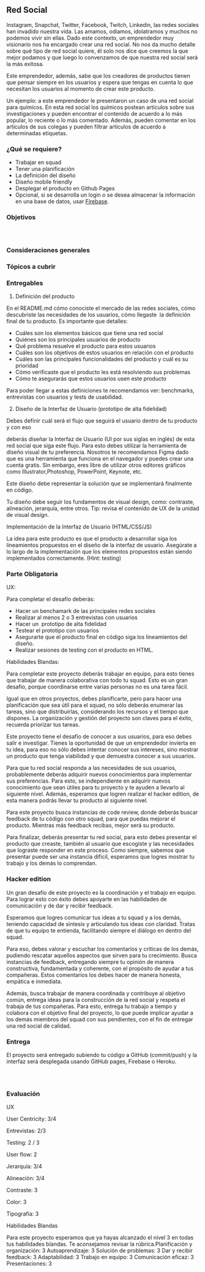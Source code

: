 ## Red Social

Instagram, Snapchat, Twitter, Facebook, Twitch, Linkedin, las redes sociales han invadido nuestra vida. Las amamos, odiamos, idolatramos y muchos no podemos vivir sin ellas. Dado este contexto, un emprendedor muy visionario nos ha encargado crear una red social. No nos da mucho detalle sobre qué tipo de red social quiere, él solo nos dice que creemos la que mejor podamos y que luego lo convenzamos de que nuestra red social será la más exitosa.

Este emprendedor, además, sabe que los creadores de productos tienen que pensar siempre en los usuarios y espera que tengas en cuenta lo que necesitan los usuarios al momento de crear este producto.

Un ejemplo: a este emprendedor le presentaron un caso de una red social para químicos. En esta red social los químicos postean artículos sobre sus investigaciones y pueden encontrar el contenido de acuerdo a lo más popular, lo reciente o lo más comentado. Además, pueden comentar en los artículos de sus colegas y pueden filtrar artículos de acuerdo a determinadas etiquetas.

### ¿Qué se requiere?

- Trabajar en squad
- Tener una planificación
- La definición del diseño
- Diseño mobile friendly
- Desplegar el producto en Github Pages
- Opcional, si se desarrolla un login o se desea almacenar la información en una base de datos, usar [Firebase](https://firebase.google.com/).


### Objetivos



###  

### Consideraciones generales



### Tópicos a cubrir



### Entregables



1) Definición del producto



En el README.md cómo conociste el mercado de las redes sociales, cómo descubriste las necesidades de los usuarios, cómo llegaste  la definición final de tu producto. Es importante que detalles:



- Cuáles son los elementos básicos que tiene una red social
- Quiénes son los principales usuarios de producto
- Qué problema resuelve el producto para estos usuarios
- Cuáles son los objetivos de estos usuarios en relación con el producto
- Cuáles son las principales funcionalidades del producto y cuál es su prioridad
- Cómo verificaste que el producto les está resolviendo sus problemas
- Cómo te asegurarás que estos usuarios usen este producto


Para poder llegar a estas definiciones te recomendamos ver: benchmarks, entrevistas con usuarios y tests de usabilidad.



2) Diseño de la Interfaz de Usuario (prototipo de alta fidelidad)



Debes definir cuál será el flujo que seguirá el usuario dentro de tu producto y con eso  

deberás diseñar la Interfaz de Usuario (UI por sus siglas en inglés) de esta red social que siga este flujo. Para esto debes utilizar la herramienta de diseño visual de tu preferencia. Nosotros te recomendamos Figma dado que es una herramienta que funciona en el navegador y puedes crear una cuenta gratis. Sin embargo, eres libre de utilizar otros editores gráficos como Illustrator,Photoshop, PowerPoint, Keynote, etc.



Este diseño debe representar la solución que se implementará finalmente en código.



Tu diseño debe seguir los fundamentos de visual design, como: contraste, alineación, jerarquía, entre otros. Tip: revisa el contenido de UX de la unidad de visual design.



Implementación de la Interfaz de Usuario (HTML/CSS/JS)



La idea para este producto es que el producto a desarrollar siga los lineamientos propuestos en el diseño de la interfaz de usuario. Asegúrate a lo largo de la implementación que los elementos propuestos están siendo implementados correctamente. (Hint: testing)



### Parte Obligatoria



UX:

Para completar el desafío deberás:  

- Hacer un benchamark de las principales redes sociales
- Realizar al menos 2 o 3 entrevistas con usuarios  
- Hacer un  prototipo de alta fidelidad
- Testear el prototipo con usuarios
- Asegurarte que el producto final en código siga los lineamientos del diseño.
- Realizar sesiones de testing con el producto en HTML.


Habilidades Blandas:

Para completar este proyecto deberás trabajar en equipo, para esto tienes que trabajar de manera colaborativa con todo tu squad. Esto es un gran desafío, porque coordinarse entre varias personas no es una tarea fácil.

Igual que en otros proyectos, debes planificarte, pero para hacer una planificación que sea útil para el squad, no sólo deberás enumerar las tareas, sino que distribuirlas, considerando los recursos y el tiempo que dispones. La organización y gestión del proyecto son claves para el éxito, recuerda priorizar tus tareas.

Este proyecto tiene el desafío de conocer a sus usuarios, para eso debes salir e investigar. Tienes la oportunidad de que un emprendedor invierta en tu idea, para eso no sólo debes intentar conocer sus intereses, sino mostrar un producto que tenga viabilidad y que demuestra conocer a sus usuarios.

Para que tu red social responda a las necesidades de sus usuarios, probablemente deberás adquirir nuevos conocimientos para implementar sus preferencias. Para esto, se independiente en adquirir nuevos conocimiento que sean útiles para tu proyecto y te ayuden a llevarlo al siguiente nivel. Además, esperamos que logren realizar el hacker edition, de esta manera podrás llevar tu producto al siguiente nivel.

Para este proyecto busca instancias de code review, donde deberás buscar feedback de tu código con otro squad, para que puedas mejorar el producto. Mientras más feedback recibas, mejor será su producto.

Para finalizar, deberás presentar tu red social, para esto debes presentar el producto que creaste, también al usuario que escogiste y las necesidades que lograste responder en este proceso. Como siempre, sabemos que presentar puede ser una instancia difícil, esperamos que logres mostrar tu trabajo y los demás lo comprendan.



### Hacker edition



Un gran desafío de este proyecto es la coordinación y el trabajo en equipo. Para lograr esto con éxito debes apoyarte en las habilidades de comunicación y de dar y recibir feedback.

Esperamos que logres comunicar tus ideas a tu squad y a los demás, teniendo capacidad de síntesis y articulando tus ideas con claridad. Tratas de que tu equipo te entienda, facilitando siempre el diálogo en dentro del squad.

Para eso, debes valorar y escuchar los comentarios y críticas de los demás, pudiendo rescatar aquellos aspectos que sirven para tu crecimiento. Busca instancias de feedback, entregando siempre tu opinión de manera constructiva, fundamentada y coherente, con el propósito de ayudar a tus compañeras. Estos comentarios los debes hacer de manera honesta, empática e inmediata.

Además, busca trabajar de manera coordinada y contribuye al objetivo común, entrega ideas para la construcción de la red social y respeta el trabaja de tus compañeras. Para esto, entrega tu trabajo a tiempo y colabora con el objetivo final del proyecto, lo que puede implicar ayudar a los demás miembros del squad con sus pendientes, con el fin de entregar una red social de calidad.



### Entrega



El proyecto será entregado subiendo tu código a GitHub (commit/push) y la interfaz será desplegada usando GitHub pages, Firebase o Heroku.



###  

### Evaluación

UX



User Centricity: 3/4

Entrevistas: 2/3

Testing: 2 / 3

User flow: 2

Jerarquía: 3/4

Alineación: 3/4

Contraste: 3

Color: 3

Tipografía: 3




Habilidades Blandas



Para este proyecto esperamos que ya hayas alcanzado el nivel 3 en todas tus habilidades blandas. Te aconsejamos revisar la rúbrica.Planificación y organización: 3 Autoaprendizaje: 3 Solución de problemas: 3 Dar y recibir feedback: 3 Adaptabilidad: 3 Trabajo en equipo: 3 Comunicación eficaz: 3 Presentaciones: 3
